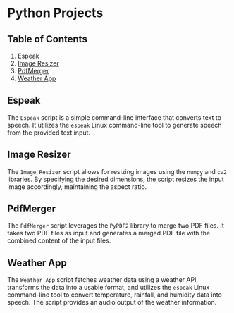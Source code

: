 # Python Projects
## Table of Contents

1. [Espeak](#espeak)
2. [Image Resizer](#image-resizer)
3. [PdfMerger](#pdfmerger)
4. [Weather App](#weather-app)

## Espeak

The `Espeak` script is a simple command-line interface that converts text to speech. It utilizes the `espeak` Linux command-line tool to generate speech from the provided text input.

## Image Resizer

The `Image Resizer` script allows for resizing images using the `numpy` and `cv2` libraries. By specifying the desired dimensions, the script resizes the input image accordingly, maintaining the aspect ratio.

## PdfMerger

The `PdfMerger` script leverages the `PyPDF2` library to merge two PDF files. It takes two PDF files as input and generates a merged PDF file with the combined content of the input files.

## Weather App

The `Weather App` script fetches weather data using a weather API, transforms the data into a usable format, and utilizes the `espeak` Linux command-line tool to convert temperature, rainfall, and humidity data into speech. The script provides an audio output of the weather information.

